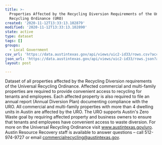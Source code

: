 ```yaml
---
title: >-
  Properties Affected by the Recycling Diversion Requirements of the Universal
  Recycling Ordinance (URO)
created: '2020-11-12T13:33:13.102879'
modified: '2020-11-12T13:33:13.102890'
state: active
type: dataset
tags: []
groups:
  - Local Government
csv_url: 'https://data.austintexas.gov/api/views/uic2-id33/rows.csv?accessType=DOWNLOAD'
json_url: 'https://data.austintexas.gov/api/views/uic2-id33/rows.json?accessType=DOWNLOAD'
layout: post

---
```

Dataset of all properties affected by the Recycling Diversion requirements of the Universal Recycling Ordinance. Affected commercial and multi-family properties are required to provide convenient access to recycling for tenants and employees. Each affected property is also required to file an annual report (Annual Diversion Plan) documenting compliance with the URO. All commercial and multi-family properties with more than 4 dwelling units in Austin are affected by the URO. The URO supports Austin's Zero Waste goal by requiring affected property and business owners to ensure that tenants and employees have convenient access to waste diversion. 
For more on the Universal Recycling Ordinance visit www.austintexas.gov/uro.
Austin Resource Recovery staff is available to answer questions – call 512-974-9727 or email commercialrecycling@austintexas.gov.
